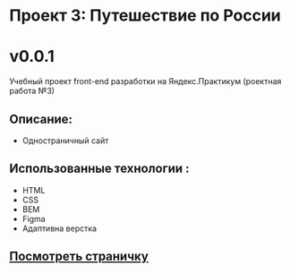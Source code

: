 # Проект 3: Путешествие по России
# v0.0.1

Учебный проект front-end разработки на Яндекс.Практикум (роектная работа №3)
## Описание:
- Одностраничный сайт
## Использованные технологии :
- HTML
- CSS
- BEM
- Figma
- Адаптивна верстка

## [Посмотреть страничку](https://toppavel.github.io/russian-travel/) 
